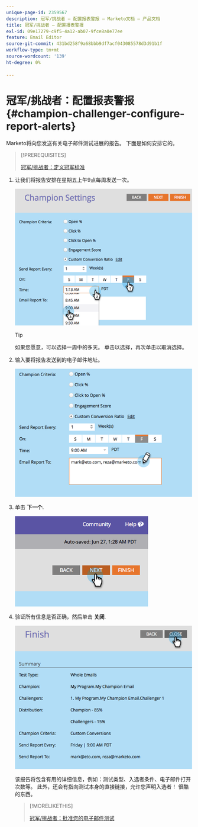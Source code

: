 ```yaml
---
unique-page-id: 2359567
description: 冠军/挑战者 — 配置报表警报 — Marketo文档 — 产品文档
title: 冠军/挑战者 — 配置报表警报
exl-id: 09e17279-c9f5-4a12-ab07-9fce8a0e77ee
feature: Email Editor
source-git-commit: 431bd258f9a68bbb9df7acf043085578d3d91b1f
workflow-type: tm+mt
source-wordcount: '139'
ht-degree: 0%

---
```


# 冠军/挑战者：配置报表警报 {#champion-challenger-configure-report-alerts}

Marketo将向您发送有关电子邮件测试进展的报告。 下面是如何安排它的。

>[!PREREQUISITES]
>
>[冠军/挑战者：定义冠军标准](/help/marketo/product-docs/email-marketing/general/functions-in-the-editor/email-tests-champion-challenger/champion-challenger-define-champion-criteria.md)

1. 让我们将报告安排在星期五上午9点每周发送一次。

   ![](assets/image2014-9-15-13-3a12-3a56.png)

   >[!TIP]
   >
   >如果您愿意，可以选择一周中的多天。 单击以选择，再次单击以取消选择。

1. 输入要将报告发送到的电子邮件地址。

   ![](assets/image2014-9-15-13-3a13-3a7.png)

1. 单击 **下一个**.

   ![](assets/image2014-9-15-13-3a18-3a30.png)

1. 验证所有信息是否正确，然后单击 **关闭**.

   ![](assets/image2014-9-15-13-3a18-3a41.png)

   该报告将包含有用的详细信息，例如：测试类型、入选者条件、电子邮件打开次数等。 此外，还会有指向测试本身的直接链接，允许您声明入选者！ 很酷的东西。

   >[!MORELIKETHIS]
   >
   >[冠军/挑战者：批准您的电子邮件测试](/help/marketo/product-docs/email-marketing/general/functions-in-the-editor/email-tests-champion-challenger/champion-challenger-approve-your-email-test.md)
